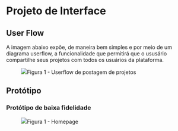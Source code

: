 
# Projeto de Interface

## User Flow

A imagem abaixo expõe, de maneira bem simples e por meio de um diagrama userflow, a funcionalidade que permitirá que o ususário compartilhe seus projetos com todos os usuários da plataforma.
<figure>
    <img src="https://github.com/ICEI-PUC-Minas-PMV-ADS/pmv-ads-2023-2-e1-proj-web-t9-pmv-ads-2023-2-e1-projmochileirosdati/blob/main/documentos/img/Userflowprojeto.jpg?raw=true"
          <figcaption>Figura 1 - Userflow de postagem de projetos</figure>
</figure>

## Protótipo

### Protótipo de baixa fidelidade

<figure>
    <img src="https://user-images.githubusercontent.com/144903154/271866543-8c6bcded-f09e-4484-9ecf-66d7cb33fb26.png"
          <figcaption>Figura 1 - Homepage</figure>
</figure>


